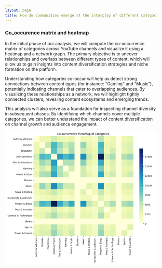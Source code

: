 ```yaml
---
layout: page
title: How do communities emerge at the interplay of different categories?
---
```



### Co_occurence matrix and heatmap

In the initial phase of our analysis, we will compute the co-occurrence matrix of categories across YouTube channels and visualize it using a heatmap and a network graph. The primary objective is to uncover relationships and overlaps between different types of content, which will allow us to gain insights into content diversification strategies and niche formation on the platform.

Understanding how categories co-occur will help us detect strong connections between content types (for instance: "Gaming" and "Music"), potentially indicating channels that cater to overlapping audiences. By visualizing these relationships as a network, we will highlight tightly connected clusters, revealing content ecosystems and emerging trends.

This analysis will also serve as a foundation for inspecting channel diversity in subsequent phases. By identifying which channels cover multiple categories, we can better understand the impact of content diversification on channel growth and audience engagement.

![Heatmap](assets/img/heatmap.png)
